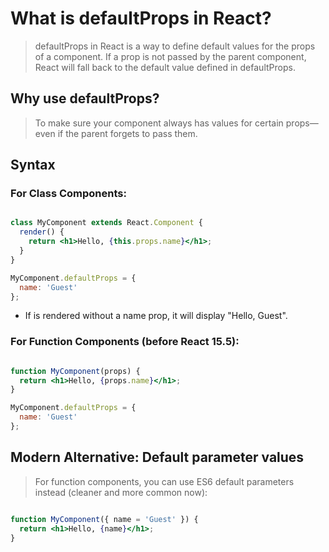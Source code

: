 # What is defaultProps in React? 

> defaultProps in React is a way to define default values for the props of a component. If a prop is not passed by the parent component, React will fall back to the default value defined in defaultProps.

## Why use defaultProps?
> To make sure your component always has values for certain props—even if the parent forgets to pass them.

## Syntax
### For Class Components:
```jsx

class MyComponent extends React.Component {
  render() {
    return <h1>Hello, {this.props.name}</h1>;
  }
}

MyComponent.defaultProps = {
  name: 'Guest'
};
```
- If <MyComponent /> is rendered without a name prop, it will display "Hello, Guest".

### For Function Components (before React 15.5):
```jsx

function MyComponent(props) {
  return <h1>Hello, {props.name}</h1>;
}

MyComponent.defaultProps = {
  name: 'Guest'
};
```
## Modern Alternative: Default parameter values
> For function components, you can use ES6 default parameters instead (cleaner and more common now):

```jsx

function MyComponent({ name = 'Guest' }) {
  return <h1>Hello, {name}</h1>;
}
```